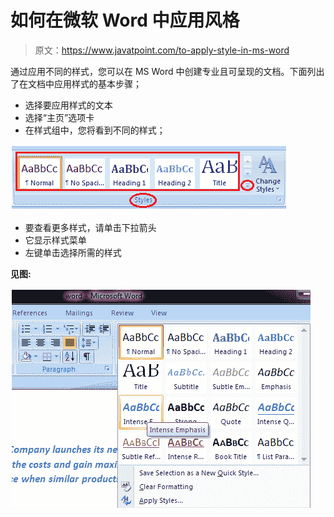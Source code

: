 # 如何在微软 Word 中应用风格

> 原文：<https://www.javatpoint.com/to-apply-style-in-ms-word>

通过应用不同的样式，您可以在 MS Word 中创建专业且可呈现的文档。下面列出了在文档中应用样式的基本步骤；

*   选择要应用样式的文本
*   选择“主页”选项卡
*   在样式组中，您将看到不同的样式；

![MS Word How to apply style in ms word 1](img/485eadd2f695eb15594738e4543c54e7.png)

*   要查看更多样式，请单击下拉箭头
*   它显示样式菜单
*   左键单击选择所需的样式

**见图:**

![MS Word How to apply style in ms word 2](img/618fa8adb467537d4d6c82a4a0d3a793.png)